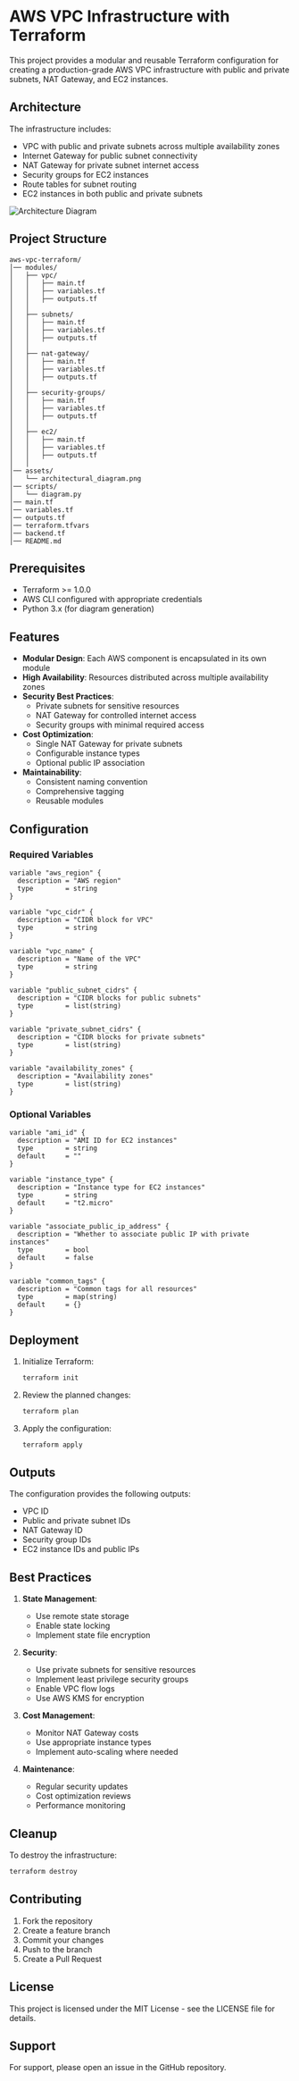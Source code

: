 # AWS VPC Infrastructure with Terraform

This project provides a modular and reusable Terraform configuration for creating a production-grade AWS VPC infrastructure with public and private subnets, NAT Gateway, and EC2 instances.

## Architecture

The infrastructure includes:
- VPC with public and private subnets across multiple availability zones
- Internet Gateway for public subnet connectivity
- NAT Gateway for private subnet internet access
- Security groups for EC2 instances
- Route tables for subnet routing
- EC2 instances in both public and private subnets

![Architecture Diagram](assets/architectural_diagram.png)

## Project Structure

```
aws-vpc-terraform/
│── modules/
│   ├── vpc/
│   │   ├── main.tf
│   │   ├── variables.tf
│   │   ├── outputs.tf
│   │
│   ├── subnets/
│   │   ├── main.tf
│   │   ├── variables.tf
│   │   ├── outputs.tf
│   │
│   ├── nat-gateway/
│   │   ├── main.tf
│   │   ├── variables.tf
│   │   ├── outputs.tf
│   │
│   ├── security-groups/
│   │   ├── main.tf
│   │   ├── variables.tf
│   │   ├── outputs.tf
│   │
│   ├── ec2/
│   │   ├── main.tf
│   │   ├── variables.tf
│   │   ├── outputs.tf
│   │
│── assets/
│   └── architectural_diagram.png
│── scripts/
│   └── diagram.py
│── main.tf
│── variables.tf
│── outputs.tf
│── terraform.tfvars
│── backend.tf
│── README.md
```

## Prerequisites

- Terraform >= 1.0.0
- AWS CLI configured with appropriate credentials
- Python 3.x (for diagram generation)

## Features

- **Modular Design**: Each AWS component is encapsulated in its own module
- **High Availability**: Resources distributed across multiple availability zones
- **Security Best Practices**: 
  - Private subnets for sensitive resources
  - NAT Gateway for controlled internet access
  - Security groups with minimal required access
- **Cost Optimization**:
  - Single NAT Gateway for private subnets
  - Configurable instance types
  - Optional public IP association
- **Maintainability**:
  - Consistent naming convention
  - Comprehensive tagging
  - Reusable modules

## Configuration

### Required Variables

```hcl
variable "aws_region" {
  description = "AWS region"
  type        = string
}

variable "vpc_cidr" {
  description = "CIDR block for VPC"
  type        = string
}

variable "vpc_name" {
  description = "Name of the VPC"
  type        = string
}

variable "public_subnet_cidrs" {
  description = "CIDR blocks for public subnets"
  type        = list(string)
}

variable "private_subnet_cidrs" {
  description = "CIDR blocks for private subnets"
  type        = list(string)
}

variable "availability_zones" {
  description = "Availability zones"
  type        = list(string)
}
```

### Optional Variables

```hcl
variable "ami_id" {
  description = "AMI ID for EC2 instances"
  type        = string
  default     = ""
}

variable "instance_type" {
  description = "Instance type for EC2 instances"
  type        = string
  default     = "t2.micro"
}

variable "associate_public_ip_address" {
  description = "Whether to associate public IP with private instances"
  type        = bool
  default     = false
}

variable "common_tags" {
  description = "Common tags for all resources"
  type        = map(string)
  default     = {}
}
```

## Deployment

1. Initialize Terraform:
   ```bash
   terraform init
   ```

2. Review the planned changes:
   ```bash
   terraform plan
   ```

3. Apply the configuration:
   ```bash
   terraform apply
   ```

## Outputs

The configuration provides the following outputs:
- VPC ID
- Public and private subnet IDs
- NAT Gateway ID
- Security group IDs
- EC2 instance IDs and public IPs

## Best Practices

1. **State Management**:
   - Use remote state storage
   - Enable state locking
   - Implement state file encryption

2. **Security**:
   - Use private subnets for sensitive resources
   - Implement least privilege security groups
   - Enable VPC flow logs
   - Use AWS KMS for encryption

3. **Cost Management**:
   - Monitor NAT Gateway costs
   - Use appropriate instance types
   - Implement auto-scaling where needed

4. **Maintenance**:
   - Regular security updates
   - Cost optimization reviews
   - Performance monitoring

## Cleanup

To destroy the infrastructure:
```bash
terraform destroy
```

## Contributing

1. Fork the repository
2. Create a feature branch
3. Commit your changes
4. Push to the branch
5. Create a Pull Request

## License

This project is licensed under the MIT License - see the LICENSE file for details.

## Support

For support, please open an issue in the GitHub repository.

